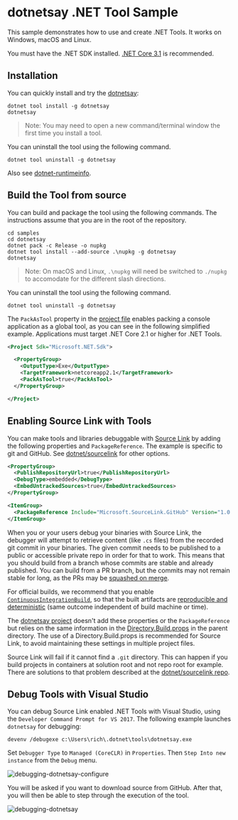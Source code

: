 # dotnetsay .NET Tool Sample

This sample demonstrates how to use and create .NET Tools. It works on Windows, macOS and Linux.

You must have the .NET SDK installed. [.NET Core 3.1](https://dotnet.microsoft.com/download/dotnet/3.1) is recommended.

## Installation

You can quickly install and try the [dotnetsay](https://www.nuget.org/packages/dotnetsay/):

```console
dotnet tool install -g dotnetsay
dotnetsay
```

> Note: You may need to open a new command/terminal window the first time you install a tool.

You can uninstall the tool using the following command.

```console
dotnet tool uninstall -g dotnetsay
```

Also see [dotnet-runtimeinfo](../dotnet-runtimeinfo/README.md).

## Build the Tool from source

You can build and package the tool using the following commands. The instructions assume that you are in the root of the repository.

```console
cd samples
cd dotnetsay
dotnet pack -c Release -o nupkg
dotnet tool install --add-source .\nupkg -g dotnetsay
dotnetsay
```

> Note: On macOS and Linux, `.\nupkg` will need be switched to `./nupkg` to accomodate for the different slash directions.

You can uninstall the tool using the following command.

```console
dotnet tool uninstall -g dotnetsay
```

The `PackAsTool` property in the [project file](dotnetsay.csproj) enables packing a console application as a global tool, as you can see in the following simplified example. Applications must target .NET Core 2.1 or higher for .NET Tools.

```xml
<Project Sdk="Microsoft.NET.Sdk">

  <PropertyGroup>
    <OutputType>Exe</OutputType>
    <TargetFramework>netcoreapp2.1</TargetFramework>
    <PackAsTool>true</PackAsTool>
  </PropertyGroup>

</Project>
```

## Enabling Source Link with Tools

You can make tools and libraries debuggable with [Source Link](https://github.com/dotnet/sourcelink) by adding the following properties and `PackageReference`. The example is specific to git and GitHub. See [dotnet/sourcelink](https://github.com/dotnet/sourcelink) for other options.

```xml
<PropertyGroup>
  <PublishRepositoryUrl>true</PublishRepositoryUrl>
  <DebugType>embedded</DebugType>
  <EmbedUntrackedSources>true</EmbedUntrackedSources>
</PropertyGroup>

<ItemGroup>
  <PackageReference Include="Microsoft.SourceLink.GitHub" Version="1.0.0" PrivateAssets="All"/>
</ItemGroup>
```

When you or your users debug your binaries with Source Link, the debugger will attempt to retrieve content (like `.cs` files) from the recorded git commit in your binaries. The given commit needs to be published to a public or accessible private repo in order for that to work. This means that you should build from a branch whose commits are stable and already published. You can build from a PR branch, but the commits may not remain stable for long, as the PRs may be [squashed on merge](https://help.github.com/articles/about-pull-request-merges/).

For official builds, we recommend that you enable [`ContinuousIntegrationBuild`](https://github.com/dotnet/sourcelink/blob/master/docs/README.md#continuousintegrationbuild), so that the built artifacts are [reproducible and deterministic](https://reproducible-builds.org/) (same outcome independent of build machine or time).

The [dotnetsay project](dotnetsay.csproj) doesn't add these properties or the `PackageReference` but relies on the same information in the [Directory.Build.props](../Directory.Build.props) in the parent directory. The use of a Directory.Build.props is recommended for Source Link, to avoid maintaining these settings in multiple project files.

Source Link will fail if it cannot find a `.git` directory. This can happen if you build projects in containers at solution root and not repo root for example. There are solutions to that problem described at the [dotnet/sourcelink repo](https://github.com/dotnet/sourcelink).

## Debug Tools with Visual Studio

You can debug Source Link enabled .NET Tools with Visual Studio, using the `Developer Command Prompt for VS 2017`. The following example launches `dotnetsay` for debugging:

```console
devenv /debugexe c:\Users\rich\.dotnet\tools\dotnetsay.exe
```

Set `Debugger Type` to `Managed (CoreCLR)` in `Properties`. Then `Step Into new instance` from the `Debug` menu.

![debugging-dotnetsay-configure](https://user-images.githubusercontent.com/2608468/40098555-db8cd828-5890-11e8-9549-b3bb1746c187.png)

You will be asked if you want to download source from GitHub. After that, you will then be able to step through the execution of the tool. 

![debugging-dotnetsay](https://user-images.githubusercontent.com/2608468/40098638-5a2be8b8-5891-11e8-83e7-905aa445c2fe.png)
